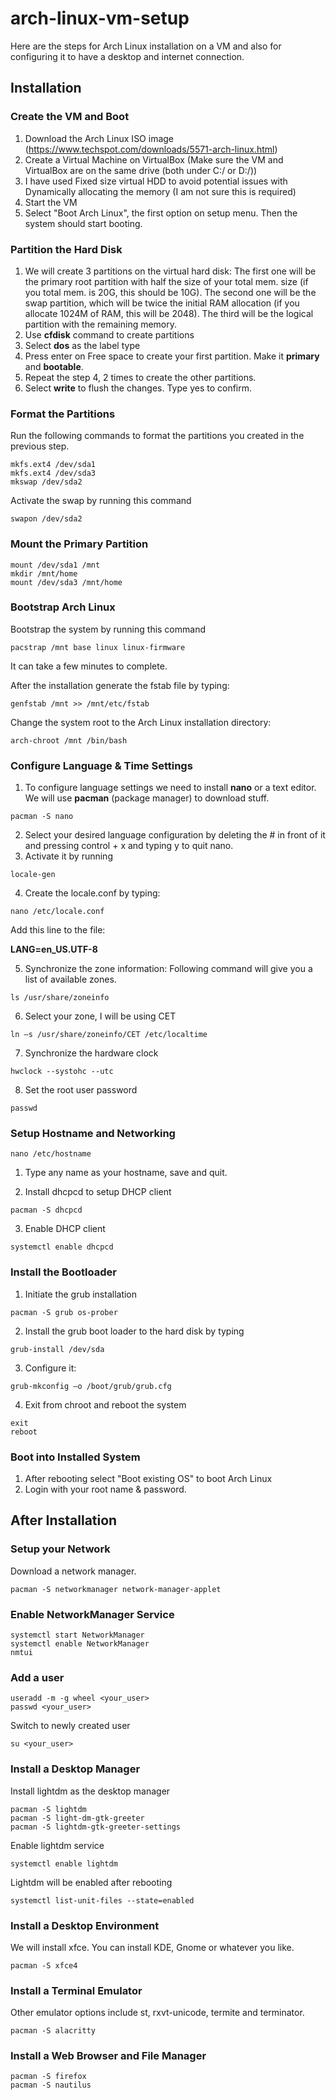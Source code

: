 # arch-linux-vm-setup

Here are the steps for Arch Linux installation on a VM and also for configuring it to have a desktop and internet connection. 

## Installation 

### Create the VM and Boot

1. Download the Arch Linux ISO image (https://www.techspot.com/downloads/5571-arch-linux.html)
2. Create a Virtual Machine on VirtualBox (Make sure the VM and VirtualBox are on the same drive (both under C:/ or D:/))
3. I have used Fixed size virtual HDD to avoid potential issues with Dynamically allocating the memory (I am not sure this is required)
4. Start the VM
5. Select "Boot Arch Linux", the first option on setup menu. Then the system should start booting.

### Partition the Hard Disk

1. We will create 3 partitions on the virtual hard disk: The first one will be the primary root partition with half the size of your total mem. size (if you total mem. is 20G, this should be 10G). The second one will be the swap partition, which will be twice the initial RAM allocation (if you allocate 1024M of RAM, this will be 2048). The third will be the logical partition with the remaining memory.
2. Use __cfdisk__ command to create partitions
3. Select __dos__ as the label type
4. Press enter on Free space to create your first partition. Make it __primary__ and __bootable__.
5. Repeat the step 4, 2 times to create the other partitions.
6. Select __write__ to flush the changes. Type yes to confirm.

### Format the Partitions

Run the following commands to format the partitions you created in the previous step.

```
mkfs.ext4 /dev/sda1
mkfs.ext4 /dev/sda3 
mkswap /dev/sda2
```

Activate the swap by running this command

```
swapon /dev/sda2
```

### Mount the Primary Partition

```
mount /dev/sda1 /mnt
mkdir /mnt/home
mount /dev/sda3 /mnt/home
```

### Bootstrap Arch Linux

Bootstrap the system by running this command

```
pacstrap /mnt base linux linux-firmware
```

It can take a few minutes to complete.

After the installation generate the fstab file by typing:

```
genfstab /mnt >> /mnt/etc/fstab 
```

Change the system root to the Arch Linux installation directory:

```
arch-chroot /mnt /bin/bash
```

### Configure Language & Time Settings

1. To configure language settings we need to install __nano__ or a text editor. We will use __pacman__ (package manager) to download stuff.

```
pacman -S nano
```

2. Select your desired language configuration by deleting the # in front of it and pressing control + x and typing y to quit nano.
3. Activate it by running

```
locale-gen
```

4. Create the locale.conf by typing:

```
nano /etc/locale.conf
```

Add this line to the file:

__LANG=en_US.UTF-8__

5. Synchronize the zone information: Following command will give you a list of available zones.

``` 
ls /usr/share/zoneinfo
```

6. Select your zone, I will be using CET

``` 
ln –s /usr/share/zoneinfo/CET /etc/localtime
```

7. Synchronize the hardware clock

```
hwclock --systohc --utc
```

8. Set the root user password

```
passwd 
```

### Setup Hostname and Networking

``` 
nano /etc/hostname
```

1. Type any name as your hostname, save and quit.

2. Install dhcpcd to setup DHCP client

```
pacman -S dhcpcd
```

3. Enable DHCP client

```
systemctl enable dhcpcd
```

### Install the Bootloader

1. Initiate the grub installation

```
pacman -S grub os-prober
```

2. Install the grub boot loader to the hard disk by typing 

```
grub-install /dev/sda
```

3. Configure it:

```
grub-mkconfig –o /boot/grub/grub.cfg
```

4. Exit from chroot and reboot the system

```
exit
reboot
```

### Boot into Installed System

1. After rebooting select "Boot existing OS" to boot Arch Linux
2. Login with your root name & password. 

## After Installation

### Setup your Network

Download a network manager.

```
pacman -S networkmanager network-manager-applet
```

### Enable NetworkManager Service

```
systemctl start NetworkManager
systemctl enable NetworkManager
nmtui
```

### Add a user

```
useradd -m -g wheel <your_user>
passwd <your_user>
```

Switch to newly created user

```
su <your_user>
```

### Install a Desktop Manager

Install lightdm as the desktop manager

```
pacman -S lightdm
pacman -S light-dm-gtk-greeter
pacman -S lightdm-gtk-greeter-settings
```

Enable lightdm service

```
systemctl enable lightdm
```
Lightdm will be enabled after rebooting

```
systemctl list-unit-files --state=enabled
```

### Install a Desktop Environment

We will install xfce. You can install KDE, Gnome or whatever you like.

```
pacman -S xfce4
```

### Install a Terminal Emulator

Other emulator options include st, rxvt-unicode, termite and terminator.

```
pacman -S alacritty
```

### Install a Web Browser and File Manager

```
pacman -S firefox
pacman -S nautilus
```

